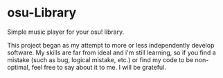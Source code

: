 # osu-Library
Simple music player for your osu! library.

This project began as my attempt to more or less independently develop software. My skills are far from ideal and i'm still learning, so if you find a mistake (such as bug, logical mistake, etc.) or find my code to be non-optimal, feel free to say about it to me. I will be grateful.
